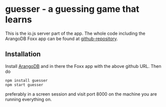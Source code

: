 guesser - a guessing game that learns
=====================================

This is the io.js server part of the app. The whole code including
the ArangoDB Foxx app can be found at
[github-repository](https://github.com/ArangoDB/guesser).

Installation
------------

Install [ArangoDB](http://www.arangodb.com) and in there the Foxx app
with the above github URL. Then do

    npm install guesser
    npm start guesser

preferably in a screen session and visit port 8000 on the machine you
are running everything on.
